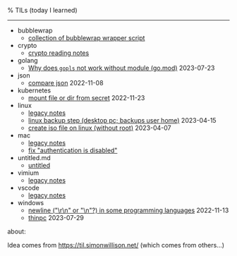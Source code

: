 <!-- vim:sw=2
!-->
% TILs (today I learned)

---

- bubblewrap
  - [collection of bubblewrap wrapper script](bubblewrap/)
- crypto
  - [crypto reading notes](crypto/README.md)
- golang
  - [Why does `gopls` not work without module (go.mod)](golang/gopls.md) 2023-07-23
- json
  - [compare json](json/compare-json.md) 2022-11-08
- kubernetes
  - [mount file or dir from secret](kubernetes/mount-file-or-dir-from-secret.md) 2022-11-23
- linux
  - [legacy notes](linux/README.md)
  - [linux backup step (desktop pc; backups user home)](linux/backup.md) 2023-04-15
  - [create iso file on linux (without root)](linux/create-iso.md) 2023-04-07
- mac
  - [legacy notes](mac/README.md)
  - [fix "authentication is disabled"](mac/fix_authentication_is_disabled.md)
- untitled.md
  - [untitled](untitled.md)
- vimium
  - [legacy notes](vimium/README.md)
- vscode
  - [legacy notes](vscode/README.md)
- windows
  - [newline ("\\r\\n" or "\\n"?) in some programming languages](windows/newline.md) 2022-11-13
  - [thinpc](windows/thinpc.md) 2023-07-29

about:

Idea comes from <https://til.simonwillison.net/> (which comes from others...)
